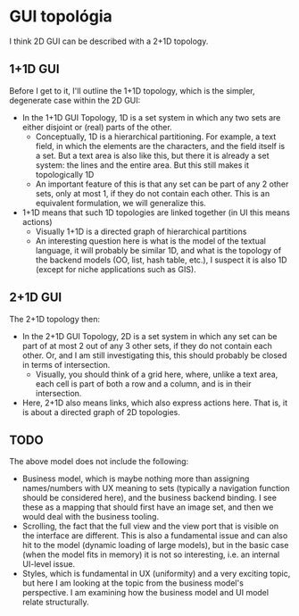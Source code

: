 # GUI topológia

I think 2D GUI can be described with a 2+1D topology.

## 1+1D GUI

Before I get to it, I'll outline the 1+1D topology, which is the simpler, degenerate case within the 2D GUI:

- In the 1+1D GUI Topology, 1D is a set system in which any two sets are either disjoint or (real) parts of the other.
  - Conceptually, 1D is a hierarchical partitioning. For example, a text field, in which the elements are the characters, and the field itself is a set. But a text area is also like this, but there it is already a set system: the lines and the entire area. But this still makes it topologically 1D
  - An important feature of this is that any set can be part of any 2 other sets, only at most 1, if they do not contain each other. This is an equivalent formulation, we will generalize this.
- 1+1D means that such 1D topologies are linked together (in UI this means actions)
  - Visually 1+1D is a directed graph of hierarchical partitions
  - An interesting question here is what is the model of the textual language, it will probably be similar 1D, and what is the topology of the backend models (OO, list, hash table, etc.), I suspect it is also 1D (except for niche applications such as GIS).

## 2+1D GUI

The 2+1D topology then:

- In the 2+1D GUI Topology, 2D is a set system in which any set can be part of at most 2 out of any 3 other sets, if they do not contain each other. Or, and I am still investigating this, this should probably be closed in terms of intersection.
  - Visually, you should think of a grid here, where, unlike a text area, each cell is part of both a row and a column, and is in their intersection.
- Here, 2+1D also means links, which also express actions here. That is, it is about a directed graph of 2D topologies.

## TODO

The above model does not include the following:
- Business model, which is maybe nothing more than assigning names/numbers with UX meaning to sets (typically a navigation function should be considered here), and the business backend binding. I see these as a mapping that should first have an image set, and then we would deal with the business tooling.
- Scrolling, the fact that the full view and the view port that is visible on the interface are different. This is also a fundamental issue and can also hit to the model (dynamic loading of large models), but in the basic case (when the model fits in memory) it is not so interesting, i.e. an internal UI-level issue.
- Styles, which is fundamental in UX (uniformity) and a very exciting topic, but here I am looking at the topic from the business model's perspective. I am examining how the business model and UI model relate structurally.